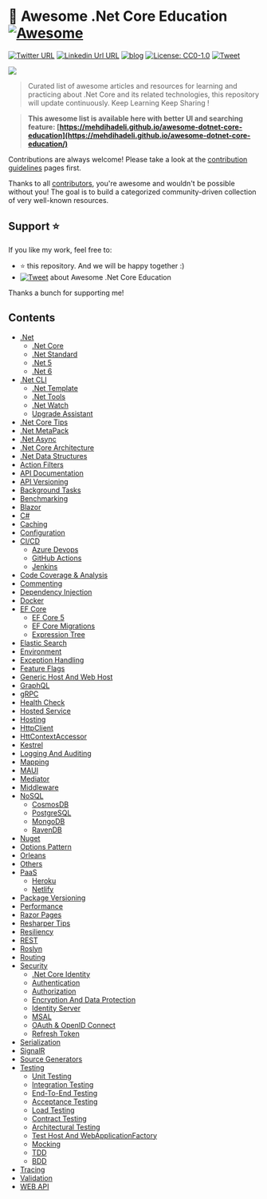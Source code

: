 # 🎨 Awesome .Net Core Education [![Awesome](https://awesome.re/badge-flat2.svg)](https://awesome.re)
[![Twitter URL](https://img.shields.io/badge/-@mehdi_hadeli-%231DA1F2?style=flat-square&logo=twitter&logoColor=ffffff)](https://twitter.com/mehdi_hadeli)
[![Linkedin Url URL](https://img.shields.io/badge/-mehdihadeli-blue?style=flat-square&logo=linkedin&logoColor=ffffff)](https://www.linkedin.com/in/mehdihadeli/)
[![blog](https://img.shields.io/badge/blog-dotnetuniversity.com-brightgreen?style=flat-square)](https://dotnetuniversity.com/)
[![License: CC0-1.0](https://img.shields.io/badge/License-CC0%201.0-brightgreen.svg?style=flat-square)](http://creativecommons.org/publicdomain/zero/1.0/)
[![Tweet](https://img.shields.io/twitter/url/http/shields.io.svg?style=social)][tweet] 


![](https://github.com/mehdihadeli/awesome-dotnet-core-education/banner.jpg)

> Curated list of awesome articles and resources for learning and practicing about .Net Core and its related technologies, this repository will update continuously. Keep Learning Keep Sharing !

> **This awesome list is available here with better UI and searching feature: [https://mehdihadeli.github.io/awesome-dotnet-core-education](https://mehdihadeli.github.io/awesome-dotnet-core-education/)**


Contributions are always welcome! Please take a look at the [contribution guidelines](https://github.com/mehdihadeli/awesome-dotnet-core-education/blob/master/contributing.md) pages first.

Thanks to all [contributors](https://github.com/mehdihadeli/awesome-dotnet-core-education/graphs/contributors), you're awesome and wouldn't be possible without you! The goal is to build a categorized community-driven collection of very well-known resources.


## Support ⭐
If you like my work, feel free to:

- ⭐ this repository. And we will be happy together :)
- [![Tweet](https://img.shields.io/twitter/url/http/shields.io.svg?style=social)][tweet] about Awesome .Net Core Education


Thanks a bunch for supporting me!

[tweet]: https://twitter.com/intent/tweet?url=https://github.com/mehdihadeli/awesome-dotnet-core-education&text=A%20curated%20list%20of%20awesome%20articles%20and%20resources%20for%20learning%20and%20practicing%20about%20.Net%20Core%20and%20its%20related%20technologies&hashtags=dotnetcore,dotnet,csharp,netcore,aspnetcore


## Contents
- [.Net](docs/dotnet/dotnet.md)
  - [.Net Core](docs/dotnet/dotnet-core.md)
  - [.Net Standard](docs/dotnet/dotnet-standard.md)
  - [.Net 5](docs/dotnet/dotnet5.md)
  - [.Net 6](docs/dotnet/dotnet6.md)
- [.Net CLI](docs/dotnet-cli/dotnet-cli.md)
  - [.Net Template](docs/dotnet-cli/dotnet-template.md)
  - [.Net Tools](docs/dotnet-cli/dotnet-tools.md)
  - [.Net Watch](docs/dotnet-cli/dotnet-watch.md)
  - [Upgrade Assistant](docs/dotnet-cli/upgrade-assistant.md)
- [.Net Core Tips](docs/dotnet/dotnet-core-tips.md)
- [.Net MetaPack](docs/dotnet/metapack.md)
- [.Net Async](docs/dotnet/async/index.md)
- [.Net Core Architecture](docs/dotnet/dotnet-core-architecture.md)
- [.Net Data Structures](docs/dotnet/dotnet-data-structure.md)
- [Action Filters](docs/action-filters.md)
- [API Documentation](docs/api-documentation.md)
- [API Versioning](docs/api-versioning.md)
- [Background Tasks](docs/background-tasks.md)
- [Benchmarking](docs/benchmarking.md)
- [Blazor](docs/blazor.md)
- [C#](docs/csharp/index.md)
- [Caching](docs/caching.md)
- [Configuration](docs/configuration.md)
- [CI/CD](docs/ci-cd/ci-cd.md)
  - [Azure Devops](docs/ci-cd/azure-devops.md)
  - [GitHub Actions](docs/ci-cd/gitHub-actions.md)
  - [Jenkins](docs/ci-cd/jenkins.md)
- [Code Coverage & Analysis](docs/code-coverage-analysis.md)
- [Commenting](docs/commenting.md)
- [Dependency Injection](docs/dependency-injection.md)
- [Docker](docs/docker.md)
- [EF Core](docs/ef-core/ef-core.md)
  - [EF Core 5](docs/ef-core/ef-core5.md)
  - [EF Core Migrations](docs/ef-core/ef-core-migration.md)
  - [Expression Tree](docs/ef-core/expression-tree.md)
- [Elastic Search](docs/elastic-search.md)
- [Environment](docs/environment.md)
- [Exception Handling](docs/exception-handling.md)
- [Feature Flags](docs/feature-flags.md)
- [Generic Host And Web Host](docs/generic-host.md)
- [GraphQL](docs/graphql.md)
- [gRPC](docs/grpc.md)
- [Health Check](docs/health-check.md)
- [Hosted Service](docs/hosted-service.md)
- [Hosting](docs/hosting.md)
- [HttpClient](docs/httpclient.md)
- [HttContextAccessor](docs/httpcontext-accessor.md)
- [Kestrel](docs/kestrel.md)
- [Logging And Auditing](docs/logging.md)
- [Mapping](docs/mapping.md)
- [MAUI](docs/maui.md)
- [Mediator](docs/mediator.md)
- [Middleware](docs/middleware.md)
- [NoSQL](docs/nosql/nosql.md)
  - [CosmosDB](docs/nosql/cosmosdb.md)
  - [PostgreSQL](docs/nosql/postgrsql.md)
  - [MongoDB](docs/nosql/mongodb.md)
  - [RavenDB](docs/nosql/ravendb.md)
- [Nuget](docs/nuget.md)
- [Options Pattern](docs/-pattern.md)
- [Orleans](orleans.md)
- [Others](docs/others.md)
- [PaaS](docs/paas/paas.md)
  - [Heroku](docs/paas/heroku.md)
  - [Netlify](docs/paas/netlify.md)
- [Package Versioning](docs/package-versioning.md)
- [Performance](docs/performance.md)
- [Razor Pages](docs/razor-pages.md)
- [Resharper Tips](docs/resharper-tips.md)
- [Resiliency](docs/resiliency.md)
- [REST](docs/rest.md)
- [Roslyn](docs/roslyn.md)
- [Routing](docs/routing.md)
- [Security](docs/security/security.md)
  - [.Net Core Identity](docs/security/dotnet-identity.md)
  - [Authentication](docs/security/authentication.md)
  - [Authorization](docs/security/authorization.md)
  - [Encryption And Data Protection](docs/security/encryption.md)
  - [Identity Server](docs/security/identity-server.md)
  - [MSAL](docs/security/msal.md)
  - [OAuth & OpenID Connect](docs/security/oauth-opencid.md)
  - [Refresh Token](docs/security/refresh-token.md)
- [Serialization](docs/serialization.md)
- [SignalR](docs/signalr.md) 
- [Source Generators](docs/source-generators.md)
- [Testing](docs/testing/testing.md)
  - [Unit Testing](docs/testing/unit-testing.md)
  - [Integration Testing](docs/testing/integration-testing.md)
  - [End-To-End Testing](docs/testing/end-to-end-testing.md)
  - [Acceptance Testing](docs/testing/acceptance-testing.md)
  - [Load Testing](docs/testing/load-testing.md)
  - [Contract Testing](docs/testing/contract-testing.md)
  - [Architectural Testing](docs/testing/architectural-testing.md)
  - [Test Host And WebApplicationFactory](docs/testing/test-host.md)
  - [Mocking](docs/testing/mocking.md)
  - [TDD](docs/testing/tdd.md)
  - [BDD](docs/testing/bdd.md)
- [Tracing](docs/tracing.md)
- [Validation](docs/validation.md)
- [WEB API](docs/web-api.md)
